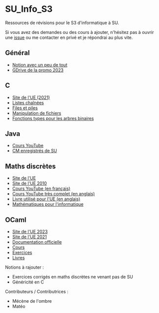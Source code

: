 # SU_Info_S3
Ressources de révisions pour le S3 d'informatique à SU.

Si vous avez des demandes ou des cours à ajouter, n'hésitez pas à ouvrir une [issue](https://github.com/matburnx/SU_Info_S3/issues) ou me contacter en privé et je répondrai au plus vite.

## Général
* [Notion avec un peu de tout](https://uncovered-trail-8e0.notion.site/INFORMATIQUE-f04f79ad7d5d4bccbafec5c7aab544a8)
* [GDrive de la promo 2023](https://drive.google.com/drive/folders/17AxyugaeV_eoo78E-xsduDYQIVjDn4UK)

## C
* [Site de l'UE (2021)](https://www-licence.ufr-info-p6.jussieu.fr/lmd/licence/2021/ue/LU2IN018-2021oct/)
* [Listes chaînées](https://openclassrooms.com/fr/courses/19980-apprenez-a-programmer-en-c/19733-stockez-les-donnees-avec-les-listes-chainees)
* [Files et piles](https://openclassrooms.com/fr/courses/19980-apprenez-a-programmer-en-c/19868-controlez-lajout-delements-avec-les-piles-et-les-files)
* [Manipulation de fichiers](https://openclassrooms.com/fr/courses/19980-apprenez-a-programmer-en-c/16421-manipulez-des-fichiers-a-laide-de-fonctions)
* [Fonctions types pour les arbres binaires](https://gist.github.com/moenn1/ee1ea8af01e6cb4d04215a91b791992e)

## Java
* [Cours YouTube](https://www.youtube.com/playlist?list=PLXJw8DkEYeSMkE08RRwdw3JVjGM-pGDec)
* [CM enregistrés de SU](https://www.youtube.com/playlist?list=PLRF7gAYuqQ1PKcBTlJuwt9I4Y5A6zxFcb) 

## Maths discrètes
* [Site de l'UE](https://www-licence.ufr-info-p6.jussieu.fr/lmd/licence/2024/ue/LU2IN005-2024oct/index.php)
* [Site de l'UE 2010](https://www.liafa.jussieu.fr/~ig/l2.html)
* [Cours YouTube (en français)](https://www.youtube.com/playlist?list=PLqcerf5fMKqjzLAoZq4WGhwQ92oopA1-F)
* [Cours YouTube très complet (en anglais)](https://www.youtube.com/playlist?list=PLHXZ9OQGMqxersk8fUxiUMSIx0DBqsKZS)
* [Livre utilisé pour l'UE (en anglais)](https://www.irif.fr/~ig/MCS.html)
* [Mathématiques pour l'informatique](https://www.liafa.jussieu.fr/~ig/mathinfo.html)

## OCaml
* [Site de l'UE 2023](https://www-licence.ufr-info-p6.jussieu.fr/lmd/licence/2023/ue/LU2IN019-2023oct/)
* [Site de l'UE 2021](https://www-licence.ufr-info-p6.jussieu.fr/lmd/licence/2021/ue/LU2IN019-2021oct/)
* [Documentation officielle](https://ocaml.org/docs)
* [Cours](https://ocaml.gelez.xyz/)
* [Exercices](https://ocaml.org/exercises)
* [Livres](https://ocaml.org/books)

Notions à rajouter :
* Exercices corrigés en maths discrètes ne venant pas de SU
* Généricité en C

Contributeurs / Contributrices :
* Mécène de l'ombre
* Matéo
